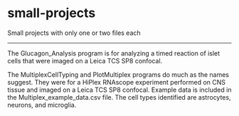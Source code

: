 # small-projects
Small projects with only one or two files each

---------------------------------------------------------------------

The Glucagon_Analysis program is for analyzing a timed reaction of islet cells that were imaged on a Leica TCS SP8 confocal.


The MultiplexCellTyping and PlotMultiplex programs do much as the names suggest. They were for a HiPlex RNAscope experiment performed on CNS tissue and imaged on a Leica TCS SP8 confocal. Example data is included in the Multiplex_example_data.csv file. The cell types identified are astrocytes, neurons, and microglia.   


